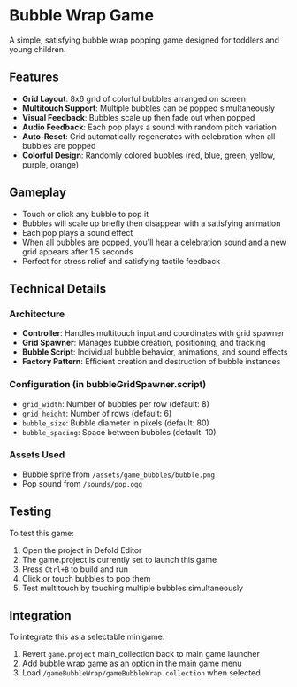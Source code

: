 # Bubble Wrap Game

A simple, satisfying bubble wrap popping game designed for toddlers and young children.

## Features

- **Grid Layout**: 8x6 grid of colorful bubbles arranged on screen
- **Multitouch Support**: Multiple bubbles can be popped simultaneously
- **Visual Feedback**: Bubbles scale up then fade out when popped
- **Audio Feedback**: Each pop plays a sound with random pitch variation
- **Auto-Reset**: Grid automatically regenerates with celebration when all bubbles are popped
- **Colorful Design**: Randomly colored bubbles (red, blue, green, yellow, purple, orange)

## Gameplay

- Touch or click any bubble to pop it
- Bubbles will scale up briefly then disappear with a satisfying animation
- Each pop plays a sound effect
- When all bubbles are popped, you'll hear a celebration sound and a new grid appears after 1.5 seconds
- Perfect for stress relief and satisfying tactile feedback

## Technical Details

### Architecture
- **Controller**: Handles multitouch input and coordinates with grid spawner
- **Grid Spawner**: Manages bubble creation, positioning, and tracking
- **Bubble Script**: Individual bubble behavior, animations, and sound effects
- **Factory Pattern**: Efficient creation and destruction of bubble instances

### Configuration (in bubbleGridSpawner.script)
- `grid_width`: Number of bubbles per row (default: 8)
- `grid_height`: Number of rows (default: 6) 
- `bubble_size`: Bubble diameter in pixels (default: 80)
- `bubble_spacing`: Space between bubbles (default: 10)

### Assets Used
- Bubble sprite from `/assets/game_bubbles/bubble.png`
- Pop sound from `/sounds/pop.ogg`

## Testing

To test this game:
1. Open the project in Defold Editor
2. The game.project is currently set to launch this game
3. Press `Ctrl+B` to build and run
4. Click or touch bubbles to pop them
5. Test multitouch by touching multiple bubbles simultaneously

## Integration

To integrate this as a selectable minigame:
1. Revert `game.project` main_collection back to main game launcher
2. Add bubble wrap game as an option in the main game menu
3. Load `/gameBubbleWrap/gameBubbleWrap.collection` when selected
